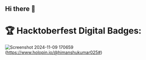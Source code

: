 ## Hi there 👋

<!--
**Himanshu-kumar025/Himanshu-kumar025** is a ✨ _special_ ✨ repository because its `README.md` (this file) appears on your GitHub profile.

Here are some ideas to get you started:

- 🔭 I’m currently working on ...
- 🌱 I’m currently learning ...
- 👯 I’m looking to collaborate on ...
- 🤔 I’m looking for help with ...
- 💬 Ask me about ...
- 📫 How to reach me: ...
- 😄 Pronouns: ...
- ⚡ Fun fact: ...
-->

<h1>🏆 Hacktoberfest Digital Badges: </h1>

![Screenshot 2024-11-09 170659](https://github.com/user-attachments/assets/c6d490bd-3a81-42f2-8949-30502e1274b5)(https://www.holopin.io/@himanshukumar025#)
